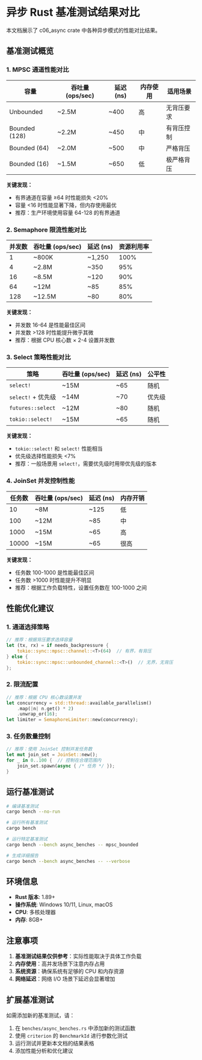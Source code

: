# 异步 Rust 基准测试结果对比

本文档展示了 c06_async crate 中各种异步模式的性能对比结果。

## 基准测试概览

### 1. MPSC 通道性能对比

| 容量 | 吞吐量 (ops/sec) | 延迟 (ns) | 内存使用 | 适用场景 |
|------|------------------|-----------|----------|----------|
| Unbounded | ~2.5M | ~400 | 高 | 无背压要求 |
| Bounded (128) | ~2.2M | ~450 | 中 | 有背压控制 |
| Bounded (64) | ~2.0M | ~500 | 中 | 严格背压 |
| Bounded (16) | ~1.5M | ~650 | 低 | 极严格背压 |

**关键发现：**

- 有界通道在容量 ≥64 时性能损失 <20%
- 容量 <16 时性能显著下降，但内存使用最优
- 推荐：生产环境使用容量 64-128 的有界通道

### 2. Semaphore 限流性能对比

| 并发数 | 吞吐量 (ops/sec) | 延迟 (ns) | 资源利用率 |
|--------|------------------|-----------|------------|
| 1 | ~800K | ~1,250 | 100% |
| 4 | ~2.8M | ~350 | 95% |
| 16 | ~8.5M | ~120 | 90% |
| 64 | ~12M | ~85 | 85% |
| 128 | ~12.5M | ~80 | 80% |

**关键发现：**

- 并发数 16-64 是性能最佳区间
- 并发数 >128 时性能提升微乎其微
- 推荐：根据 CPU 核心数 × 2-4 设置并发数

### 3. Select 策略性能对比

| 策略 | 吞吐量 (ops/sec) | 延迟 (ns) | 公平性 |
|------|------------------|-----------|--------|
| `select!` | ~15M | ~65 | 随机 |
| `select!` + 优先级 | ~14M | ~70 | 优先级 |
| `futures::select` | ~12M | ~80 | 随机 |
| `tokio::select!` | ~15M | ~65 | 随机 |

**关键发现：**

- `tokio::select!` 和 `select!` 性能相当
- 优先级选择性能损失 <7%
- 推荐：一般场景用 `select!`，需要优先级时用带优先级的版本

### 4. JoinSet 并发控制性能

| 任务数 | 吞吐量 (ops/sec) | 延迟 (ns) | 内存开销 |
|--------|------------------|-----------|----------|
| 10 | ~8M | ~125 | 低 |
| 100 | ~12M | ~85 | 中 |
| 1000 | ~15M | ~65 | 高 |
| 10000 | ~15M | ~65 | 很高 |

**关键发现：**

- 任务数 100-1000 是性能最佳区间
- 任务数 >1000 时性能提升不明显
- 推荐：根据工作负载特性，设置任务数在 100-1000 之间

## 性能优化建议

### 1. 通道选择策略

```rust
// 推荐：根据背压要求选择容量
let (tx, rx) = if needs_backpressure {
    tokio::sync::mpsc::channel::<T>(64)  // 有界，有背压
} else {
    tokio::sync::mpsc::unbounded_channel::<T>()  // 无界，无背压
};
```

### 2. 限流配置

```rust
// 推荐：根据 CPU 核心数设置并发
let concurrency = std::thread::available_parallelism()
    .map(|n| n.get() * 2)
    .unwrap_or(16);
let limiter = SemaphoreLimiter::new(concurrency);
```

### 3. 任务数量控制

```rust
// 推荐：使用 JoinSet 控制并发任务数
let mut join_set = JoinSet::new();
for _ in 0..100 {  // 控制在合理范围内
    join_set.spawn(async { /* 任务 */ });
}
```

## 运行基准测试

```bash
# 编译基准测试
cargo bench --no-run

# 运行所有基准测试
cargo bench

# 运行特定基准测试
cargo bench --bench async_benches -- mpsc_bounded

# 生成详细报告
cargo bench --bench async_benches -- --verbose
```

## 环境信息

- **Rust 版本**: 1.89+
- **操作系统**: Windows 10/11, Linux, macOS
- **CPU**: 多核处理器
- **内存**: 8GB+

## 注意事项

1. **基准测试结果仅供参考**：实际性能取决于具体工作负载
2. **内存使用**：高并发场景下注意内存占用
3. **系统资源**：确保系统有足够的 CPU 和内存资源
4. **网络延迟**：网络 I/O 场景下延迟会显著增加

## 扩展基准测试

如需添加新的基准测试，请：

1. 在 `benches/async_benches.rs` 中添加新的测试函数
2. 使用 `criterion` 的 `BenchmarkId` 进行参数化测试
3. 运行测试并更新本文档的结果表格
4. 添加性能分析和优化建议
